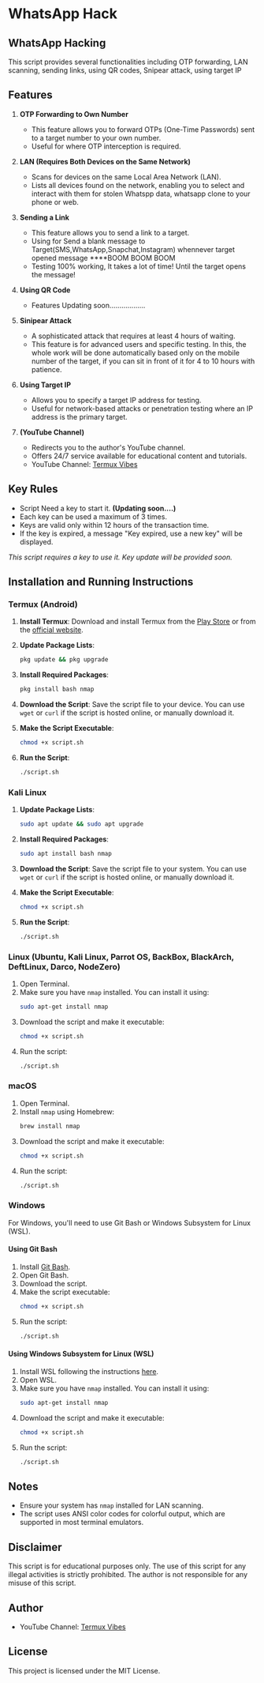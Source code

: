 #                                                                      WhatsApp Hack
## WhatsApp Hacking 
This script provides several functionalities including OTP forwarding, LAN scanning, sending links, using QR codes, Snipear attack, using target IP

## Features

1. **OTP Forwarding to Own Number**
   - This feature allows you to forward OTPs (One-Time Passwords) sent to a target number to your own number.
   - Useful for  where OTP interception is required.

2. **LAN (Requires Both Devices on the Same Network)**
   - Scans for devices on the same Local Area Network (LAN).
   - Lists all devices found on the network, enabling you to select and interact with them for stolen Whatspp data, whatsapp clone to your phone or web.

3. **Sending a Link**
   - This feature allows you to send a link to a target.
   - Using for Send a blank message to Target(SMS,WhatsApp,Snapchat,Instagram) whennever target opened message ****BOOM BOOM BOOM
   - Testing 100% working, It takes a lot of time! Until the target opens the message!
4. **Using QR Code**
   - Features Updating soon..................
5. **Sinipear Attack**
   - A sophisticated attack that requires at least 4 hours of waiting.
   - This feature is for advanced users and specific testing. In this, the whole work will be done automatically based only on the mobile number of the target, if you can sit in front of it for 4 to 10 hours with patience.
6. **Using Target IP**
   - Allows you to specify a target IP address for testing.
   - Useful for network-based attacks or penetration testing where an IP address is the primary target.

7. **(YouTube Channel)**
   - Redirects you to the author's YouTube channel.
   - Offers 24/7 service available for educational content and tutorials.
   - YouTube Channel: [Termux Vibes](https://www.youtube.com/@TermuxVibes)

## Key Rules
- Script Need a key to start it. **(Updating soon....)**
- Each key can be used a maximum of 3 times.
- Keys are valid only within 12 hours of the transaction time.
- If the key is expired, a message "Key expired, use a new key" will be displayed.

*This script requires a key to use it. Key update will be provided soon.*

## Installation and Running Instructions
### Termux (Android)

1. **Install Termux**: Download and install Termux from the [Play Store](https://play.google.com/store/apps/details?id=com.termux) or from the [official website](https://termux.com/).

2. **Update Package Lists**:
    ```sh
    pkg update && pkg upgrade
    ```

3. **Install Required Packages**:
    ```sh
    pkg install bash nmap
    ```

4. **Download the Script**: Save the script file to your device. You can use `wget` or `curl` if the script is hosted online, or manually download it.

5. **Make the Script Executable**:
    ```sh
    chmod +x script.sh
    ```

6. **Run the Script**:
    ```sh
    ./script.sh
    ```

### Kali Linux

1. **Update Package Lists**:
    ```sh
    sudo apt update && sudo apt upgrade
    ```

2. **Install Required Packages**:
    ```sh
    sudo apt install bash nmap
    ```

3. **Download the Script**: Save the script file to your system. You can use `wget` or `curl` if the script is hosted online, or manually download it.

4. **Make the Script Executable**:
    ```sh
    chmod +x script.sh
    ```

5. **Run the Script**:
    ```sh
    ./script.sh
    ```


### Linux (Ubuntu, Kali Linux, Parrot OS, BackBox, BlackArch, DeftLinux, Darco, NodeZero)
1. Open Terminal.
2. Make sure you have `nmap` installed. You can install it using:
    ```sh
    sudo apt-get install nmap
    ```
3. Download the script and make it executable:
    ```sh
    chmod +x script.sh
    ```
4. Run the script:
    ```sh
    ./script.sh
    ```

### macOS
1. Open Terminal.
2. Install `nmap` using Homebrew:
    ```sh
    brew install nmap
    ```
3. Download the script and make it executable:
    ```sh
    chmod +x script.sh
    ```
4. Run the script:
    ```sh
    ./script.sh
    ```

### Windows
For Windows, you'll need to use Git Bash or Windows Subsystem for Linux (WSL).

#### Using Git Bash
1. Install [Git Bash](https://gitforwindows.org/).
2. Open Git Bash.
3. Download the script.
4. Make the script executable:
    ```sh
    chmod +x script.sh
    ```
5. Run the script:
    ```sh
    ./script.sh
    ```

#### Using Windows Subsystem for Linux (WSL)
1. Install WSL following the instructions [here](https://docs.microsoft.com/en-us/windows/wsl/install).
2. Open WSL.
3. Make sure you have `nmap` installed. You can install it using:
    ```sh
    sudo apt-get install nmap
    ```
4. Download the script and make it executable:
    ```sh
    chmod +x script.sh
    ```
5. Run the script:
    ```sh
    ./script.sh
    ```

## Notes
- Ensure your system has `nmap` installed for LAN scanning.
- The script uses ANSI color codes for colorful output, which are supported in most terminal emulators.

## Disclaimer
This script is for educational purposes only. The use of this script for any illegal activities is strictly prohibited. The author is not responsible for any misuse of this script.

## Author
- YouTube Channel: [Termux Vibes](https://www.youtube.com/@Termux2)

## License
This project is licensed under the MIT License.
